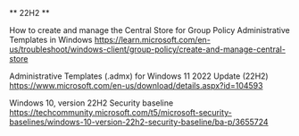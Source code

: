 ** 22H2 **

How to create and manage the Central Store for Group Policy Administrative Templates in Windows https://learn.microsoft.com/en-us/troubleshoot/windows-client/group-policy/create-and-manage-central-store

Administrative Templates (.admx) for Windows 11 2022 Update (22H2) https://www.microsoft.com/en-us/download/details.aspx?id=104593

Windows 10, version 22H2 Security baseline https://techcommunity.microsoft.com/t5/microsoft-security-baselines/windows-10-version-22h2-security-baseline/ba-p/3655724
